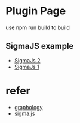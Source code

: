 # Plugin Page
use npm run build to build

## SigmaJS example
- [SigmaJs 2](https://codesandbox.io/s/github/jacomyal/sigma.js/tree/main/examples/load-gexf-file?file=/index.html)
- [SigmaJs 1](https://codesandbox.io/s/wonderful-hodgkin-x3h6fh?file=/tsconfig.json)

# refer
- [graphology](https://graphology.github.io/)
- [sigma.js](https://github.com/jacomyal/sigma.js)





